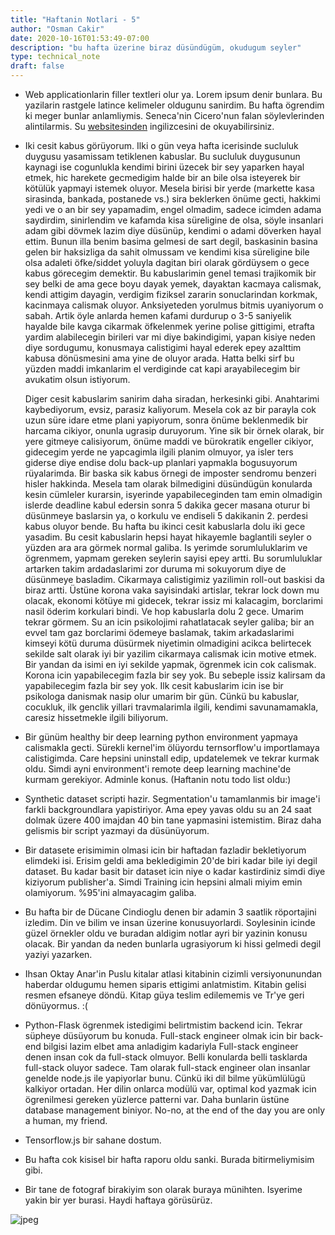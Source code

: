 ```yaml
---
title: "Haftanin Notlari - 5"
author: "Osman Cakir"
date: 2020-10-16T01:53:49-07:00
description: "bu hafta üzerine biraz düsündügüm, okudugum seyler"
type: technical_note
draft: false
---
```


* Web applicationlarin filler textleri olur ya. Lorem ipsum denir bunlara. Bu yazilarin rastgele latince kelimeler oldugunu sanirdim. Bu hafta ögrendim ki meger bunlar anlamliymis. Seneca'nin Cicero'nun falan söylevlerinden alintilarmis. Su [websitesinden](https://tr.lipsum.com/) ingilizcesini de okuyabilirsiniz.
* Iki cesit kabus görüyorum. Ilki o gün veya hafta icerisinde sucluluk duygusu yasamissam tetiklenen kabuslar. Bu sucluluk duygusunun kaynagi ise cogunlukla kendimi birini üzecek bir sey yaparken hayal etmek, hic harekete gecmedigim halde bir an bile olsa isteyerek bir kötülük yapmayi istemek oluyor. Mesela birisi bir yerde (markette kasa sirasinda, bankada, postanede vs.) sira beklerken önüme gecti, hakkimi yedi ve o an bir sey yapamadim, engel olmadim, sadece icimden adama saydirdim, sinirlendim ve kafamda kisa süreligine de olsa, söyle insanlari adam gibi dövmek lazim diye düsünüp, kendimi o adami döverken hayal ettim. Bunun illa benim basima gelmesi de sart degil, baskasinin basina gelen bir haksizliga da sahit olmussam ve kendimi kisa süreligine bile olsa adaleti öfke/siddet yoluyla dagitan biri olarak gördüysem o gece kabus görecegim demektir. Bu kabuslarimin genel temasi trajikomik bir sey belki de ama gece boyu dayak yemek, dayaktan kacmaya calismak, kendi attigim dayagin, verdigim fiziksel zararin sonuclarindan korkmak, kacinmaya calismak oluyor. Anksiyeteden yorulmus bitmis uyaniyorum o sabah. Artik öyle anlarda hemen kafami durdurup o 3-5 saniyelik hayalde bile kavga cikarmak öfkelenmek yerine polise gittigimi, etrafta yardim alabilecegin birileri var mi diye bakindigimi, yapan kisiye neden diye sordugumu, konusmaya calistigimi hayal ederek epey azalttim kabusa dönüsmesini ama yine de oluyor arada. Hatta belki sirf bu yüzden maddi imkanlarim el verdiginde cat kapi arayabilecegim bir avukatim olsun istiyorum. 

    Diger cesit kabuslarim sanirim daha siradan, herkesinki gibi. Anahtarimi kaybediyorum, evsiz, parasiz kaliyorum. Mesela cok az bir parayla cok uzun süre idare etme plani yapiyorum, sonra önüme beklenmedik bir harcama cikiyor, onunla ugrasip duruyorum. Yine sik bir örnek olarak, bir yere gitmeye calisiyorum, önüme maddi ve bürokratik engeller cikiyor, gidecegim yerde ne yapcagimla ilgili planim olmuyor, ya isler ters giderse diye endise dolu back-up planlari yapmakla bogusuyorum rüyalarimda. Bir baska sik kabus örnegi de imposter sendromu benzeri hisler hakkinda. Mesela tam olarak bilmedigini düsündügün konularda kesin cümleler kurarsin, isyerinde yapabileceginden tam emin olmadigin islerde deadline kabul edersin sonra 5 dakika gecer masana oturur bi düsünmeye baslarsin ya, o korkulu ve endiseli 5 dakikanin 2. perdesi kabus oluyor bende. Bu hafta bu ikinci cesit kabuslarla dolu iki gece yasadim. Bu cesit kabuslarin hepsi hayat hikayemle baglantili seyler o yüzden ara ara görmek normal galiba. Is yerimde sorumluluklarim ve ögrenmem, yapmam gereken seylerin sayisi epey artti. Bu sorumluluklar artarken takim ardadaslarimi zor duruma mi sokuyorum diye de düsünmeye basladim. Cikarmaya calistigimiz yazilimin roll-out baskisi da biraz artti. Üstüne korona vaka sayisindaki artislar, tekrar lock down mu olacak, ekonomi kötüye mi gidecek, tekrar issiz mi kalacagim, borclarimi nasil öderim korkulari bindi. Ve hop kabuslarla dolu 2 gece. Umarim tekrar görmem. Su an icin psikolojimi rahatlatacak seyler galiba; bir an evvel tam gaz borclarimi ödemeye baslamak, takim arkadaslarimi kimseyi kötü duruma düsürmek niyetimin olmadigini acikca belirtecek sekilde salt olarak iyi bir yazilim cikarmaya calismak icin motive etmek. Bir yandan da isimi en iyi sekilde yapmak, ögrenmek icin cok calismak. Korona icin yapabilecegim fazla bir sey yok. Bu sebeple issiz kalirsam da yapabilecegim fazla bir sey yok. Ilk cesit kabuslarim icin ise bir psikologa danismak nasip olur umarim bir gün. Cünkü bu kabuslar, cocukluk, ilk genclik yillari travmalarimla ilgili, kendimi savunamamakla, caresiz hissetmekle ilgili biliyorum. 
* Bir günüm healthy bir deep learning python environment yapmaya calismakla gecti. Sürekli kernel'im ölüyordu ternsorflow'u importlamaya calistigimda. Care hepsini uninstall edip, updatelemek ve tekrar kurmak oldu. Simdi ayni environment'i remote deep learning machine'de kurmam gerekiyor. Adminle konus. (Haftanin notu todo list oldu:)
* Synthetic dataset scripti hazir. Segmentation'u tamamlanmis bir image'i farkli backgroundlara yapistiriyor. Ama epey yavas oldu su an 24 saat dolmak üzere 400 imajdan 40 bin tane yapmasini istemistim. Biraz daha gelismis bir script yazmayi da düsünüyorum. 
* Bir datasete erisimimin olmasi icin bir haftadan fazladir bekletiyorum elimdeki isi. Erisim geldi ama bekledigimin 20'de biri kadar bile iyi degil dataset. Bu kadar basit bir dataset icin niye o kadar kastirdiniz simdi diye kiziyorum publisher'a. Simdi Training icin hepsini almali miyim emin olamiyorum. %95'ini almayacagim galiba. 
* Bu hafta bir de Dücane Cindioglu denen bir adamin 3 saatlik röportajini izledim. Din ve bilim ve insan üzerine konusuyorlardi. Soylesinin icinde güzel örnekler oldu ve buradan aldigim notlar ayri bir yazinin konusu olacak. Bir yandan da neden bunlarla ugrasiyorum ki hissi gelmedi degil yaziyi yazarken. 
* Ihsan Oktay Anar'in Puslu kitalar atlasi kitabinin cizimli versiyonunundan haberdar oldugumu hemen siparis ettigimi anlatmistim. Kitabin gelisi resmen efsaneye döndü. Kitap güya teslim edilememis ve Tr'ye geri dönüyormus. :(
* Python-Flask ögrenmek istedigimi belirtmistim backend icin. Tekrar süpheye düsüyorum bu konuda. Full-stack engineer olmak icin bir back-end bilgisi lazim elbet ama anladigim kadariyla Full-stack engineer denen insan cok da full-stack olmuyor. Belli konularda belli tasklarda full-stack oluyor sadece. Tam olarak full-stack engineer olan insanlar genelde node.js ile yapiyorlar bunu. Cünkü iki dil bilme yükümlülügü kalkiyor ortadan. Her dilin onlarca modülü var, optimal kod yazmak icin ögrenilmesi gereken yüzlerce patterni var. Daha bunlarin üstüne database management biniyor. No-no, at the end of the day you are only a human, my friend. 
* Tensorflow.js bir sahane dostum.
* Bu hafta cok kisisel bir hafta raporu oldu sanki. Burada bitirmeliymisim gibi. 
* Bir tane de fotograf birakiyim son olarak buraya münihten. Isyerime yakin bir yer burasi. Haydi haftaya görüsürüz. 

![jpeg](/munich-gern.jpg)